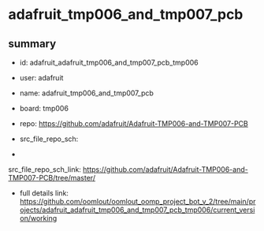 # adafruit_tmp006_and_tmp007_pcb
 
## summary 
* id: adafruit_adafruit_tmp006_and_tmp007_pcb_tmp006
* user: adafruit
* name: adafruit_tmp006_and_tmp007_pcb
* board: tmp006
* repo: https://github.com/adafruit/Adafruit-TMP006-and-TMP007-PCB



* src_file_repo_sch: 
*
 src_file_repo_sch_link: https://github.com/adafruit/Adafruit-TMP006-and-TMP007-PCB/tree/master/
* full details link: https://github.com/oomlout/oomlout_oomp_project_bot_v_2/tree/main/projects/adafruit_adafruit_tmp006_and_tmp007_pcb_tmp006/current_version/working  






